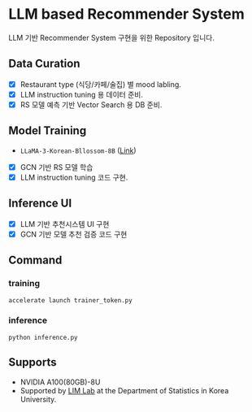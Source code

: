 # LLM based Recommender System
LLM 기반 Recommender System 구현을 위한 Repository 입니다.

## Data Curation
- [x] Restaurant type (식당/카페/술집) 별 mood labling.
- [x] LLM instruction tuning 용 데이터 준비. 
- [x] RS 모델 예측 기반 Vector Search 용 DB 준비.

## Model Training
- `LLaMA-3-Korean-Bllossom-8B` ([Link](https://huggingface.co/MLP-KTLim/llama-3-Korean-Bllossom-8B)) 
- [x] GCN 기반 RS 모델 학습
- [x] LLM instruction tuning 코드 구현.

## Inference UI
- [x] LLM 기반 추천시스템 UI 구현
- [x] GCN 기반 모델 추천 검증 코드 구현 

## Command

### training
```
accelerate launch trainer_token.py
```

### inference
```
python inference.py
```


## Supports
- NVIDIA A100(80GB)-8U
- Supported by [LIM Lab](http://sungbin-lim.net) at the Department of Statistics in Korea University.
